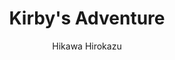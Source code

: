 --- 
slug: "kirby-s-adventure"
title: "Kirby's Adventure"
publishdate: "2019-01-09"
src: "https://365manga.net/manga/kirby-s-adventure"
author: "Hikawa Hirokazu"
image: "https://data.365manga.net/images/thumbnails/32516-kirby-s-adventure.jpg"
tags: ["Adventure","Comedy","Shounen","Shounen ai"]
chapters: ["Chapter 1.1: Special: After 11 Years... A Great Comeback!! ","Vol.1 Chapter 1: King Dedede"," Let's Steal The Star Rod!!"]
chapterlinks: ["https://365manga.net/kirby-s-adventure/chapter-1-1.html","https://365manga.net/kirby-s-adventure/chapter-1.html"]
description: "Kirby, alongside his mentor 'Bitty' go up against King Dedede and his underling 'Poppy' as they repeatedly attempt to steal Dream Land's fabled treasure, the Star Rod."
---